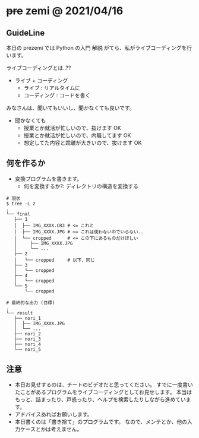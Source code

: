 
# ~~pre~~ zemi @ 2021/04/16

## GuideLine

本日の prezemi では Python の入門 ~~解説~~ がてら、私がライブコーディングを行います。

ライブコーディングとは..??

* ライブ + コーディング
  - ライブ : リアルタイムに
  - コーディング : コードを書く
	
みなさんは、聞いてもいいし、聞かなくても良いです。

* 聞かなくても
  - 授業とか就活が忙しいので、抜けます OK
  - 授業とか就活が忙しいので、内職してます OK
  - 想定してた内容と乖離が大きいので、抜けます OK


## 何を作るか
* 変換プログラムを書きます。
  - 何を変換するか?: ディレクトリの構造を変換する

```shell
# 現状
$ tree -L 2
.
└── final
   ├── 1
   │  ├── IMG_XXXX.CR3 # <= これと
   │  ├── IMG_XXXX.JPG # <= これは使わないのでいらない..
   │  └── cropped      # <= この下にあるものだけほしい
   │     ├── IMG_XXXX.JPG 
   │     └── ...
   ├── 2
   │   └── cropped     # 以下、同じ
   ├── 3
   │   └── cropped
   ├── 4
   │   └── cropped
   └── 5
       └── cropped

```

```
# 最終的な出力 (目標)
.
└── result
   ├── nori_1
   │  ├── IMG_XXXX.JPG 
   │  └── ...
   ├── nori_2
   ├── nori_3
   ├── nori_4
   └── nori_5
```

## 注意
* 本日お見せするのは、チートのビデオだと思ってください。
  すでに一度書いたことがあるプログラムをライブコーディングとしてお見せします。
  本当はもっと、詰まったり、戸惑ったり、ヘルプを検索したりしながら進めています。
* アドバイスあればお願いします。
* 本日書くのは「書き捨て」のプログラムです。
   なので、メンテとか、他の入力ケースとかは考えません。
